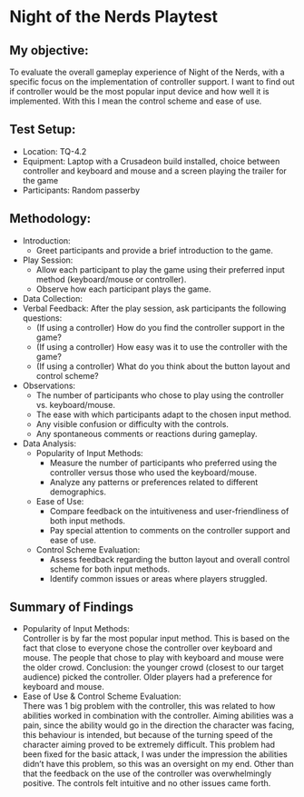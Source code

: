 # Night of the Nerds Playtest
## My objective:
To evaluate the overall gameplay experience of Night of the Nerds, with a specific focus on the implementation of controller support. I want to find out if controller would be the most popular input device and how well it is implemented. With this I mean the control scheme and ease of use.

## Test Setup:
- Location: TQ-4.2
- Equipment: Laptop with a Crusadeon build installed, choice between controller and keyboard and mouse and a screen playing the trailer for the game
- Participants: Random passerby 

## Methodology:
- Introduction:  
  - Greet participants and provide a brief introduction to the game.
- Play Session:  
  - Allow each participant to play the game using their preferred input method (keyboard/mouse or controller).
  - Observe how each participant plays the game.
-  Data Collection:
  - Verbal Feedback: After the play session, ask participants the following questions:
    - (If using a controller) How do you find the controller support in the game?
    - (If using a controller) How easy was it to use the controller with the game?
    - (If using a controller) What do you think about the button layout and control scheme?
- Observations: 
  - The number of participants who chose to play using the controller vs. keyboard/mouse.
  - The ease with which participants adapt to the chosen input method.
  - Any visible confusion or difficulty with the controls.
  - Any spontaneous comments or reactions during gameplay.
- Data Analysis:
  - Popularity of Input Methods:
    - Measure the number of participants who preferred using the controller versus those who used the keyboard/mouse.
    - Analyze any patterns or preferences related to different demographics.
  - Ease of Use:
    - Compare feedback on the intuitiveness and user-friendliness of both input methods.
    - Pay special attention to comments on the controller support and ease of use.
  - Control Scheme Evaluation:
    - Assess feedback regarding the button layout and overall control scheme for both input methods.
    - Identify common issues or areas where players struggled.
## Summary of Findings
- Popularity of Input Methods:  
Controller is by far the most popular input method. This is based on the fact that close to everyone chose the controller over keyboard and mouse. The people that chose to play with keyboard and mouse were the older crowd.
Conclusion: the younger crowd (closest to our target audience) picked the controller. Older players had a preference for keyboard and mouse.
- Ease of Use & Control Scheme Evaluation:  
There was 1 big problem with the controller, this was related to how abilities worked in combination with the controller. Aiming abilities was a pain, since the ability would go in the direction the character was facing, this behaviour is intended, but because of the turning speed of the character aiming proved to be extremely difficult. This problem had been fixed for the basic attack, I was under the impression the abilities didn’t have this problem, so this was an oversight on my end. Other than that the feedback on the use of the controller was overwhelmingly positive. The controls felt intuitive and no other issues came forth. 
